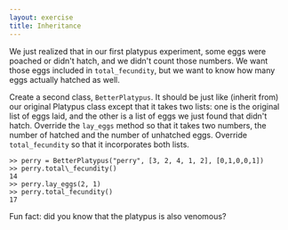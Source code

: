 ```yaml
---
layout: exercise
title: Inheritance
---
```


We just realized that in our first platypus experiment, some eggs were
poached or didn't hatch, and we didn't count those numbers. We want
those eggs included in `total_fecundity`, but we want to know how many
eggs actually hatched as well.

Create a second class, `BetterPlatypus`. It should be just like (inherit
from) our original Platypus class except that it takes two lists: one is
the original list of eggs laid, and the other is a list of eggs we just
found that didn't hatch. Override the `lay_eggs` method so that it takes
two numbers, the number of hatched and the number of unhatched eggs.
Override `total_fecundity` so that it incorporates both lists.

```
>> perry = BetterPlatypus("perry", [3, 2, 4, 1, 2], [0,1,0,0,1])
>> perry.total\_fecundity()
14
>> perry.lay_eggs(2, 1)
>> perry.total_fecundity()
17
```

Fun fact: did you know that the platypus is also venomous?
